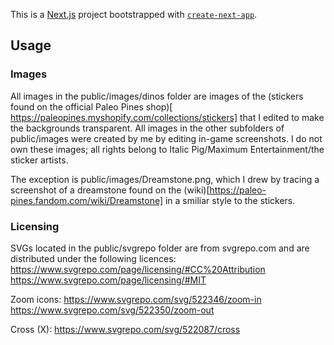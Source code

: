 This is a [Next.js](https://nextjs.org) project bootstrapped with [`create-next-app`](https://nextjs.org/docs/app/api-reference/cli/create-next-app).



## Usage


### Images
All images in the public/images/dinos folder are images of the (stickers found on the official Paleo Pines shop)[
https://paleopines.myshopify.com/collections/stickers] that I edited to make the backgrounds transparent.
All images in the other subfolders of public/images were created by me by editing in-game screenshots.
I do not own these images; all rights belong to Italic Pig/Maximum Entertainment/the sticker artists.

The exception is public/images/Dreamstone.png, which I drew by tracing a screenshot of a dreamstone found on the (wiki)[https://paleo-pines.fandom.com/wiki/Dreamstone] in a smiliar style to the stickers.



### Licensing

SVGs located in the public/svgrepo folder are from svgrepo.com and are distributed under the following licences:
https://www.svgrepo.com/page/licensing/#CC%20Attribution
https://www.svgrepo.com/page/licensing/#MIT

Zoom icons:
https://www.svgrepo.com/svg/522346/zoom-in
https://www.svgrepo.com/svg/522350/zoom-out

Cross (X):
https://www.svgrepo.com/svg/522087/cross
